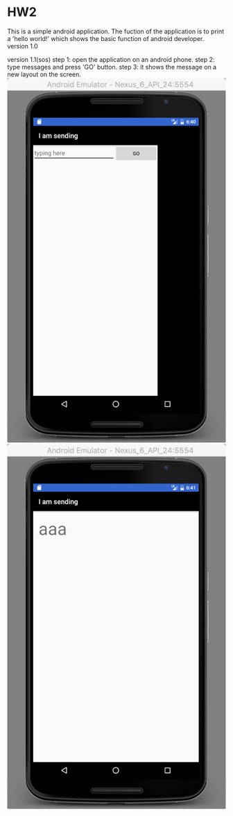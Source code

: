 # HW2
This is a simple android application.
The fuction of the application is to print a 'hello world!' which shows the basic function of android developer.
version 1.0


version 1.1(sos)
step 1:
open the application on an android phone.
step 2:
type messages and press 'GO' button.
step 3:
it shows the message on a new layout on the screen.
![Alt text](https://github.com/sylviaqu/HW2/blob/master/screenshot1.png "screenshot1")
![Alt text](https://github.com/sylviaqu/HW2/blob/master/screenshot2.png "screenshot2")

